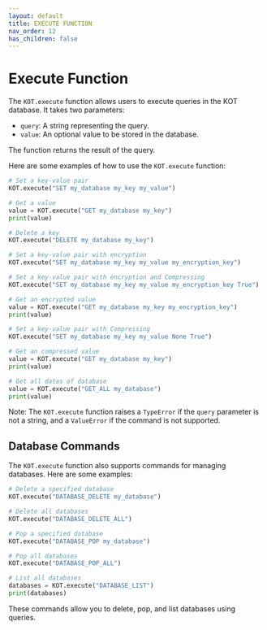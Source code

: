 ```yaml
---
layout: default
title: EXECUTE FUNCTION
nav_order: 12
has_children: false
---
```



# Execute Function

The `KOT.execute` function allows users to execute queries in the KOT database. It takes two parameters:

- `query`: A string representing the query.
- `value`: An optional value to be stored in the database.

The function returns the result of the query.

Here are some examples of how to use the `KOT.execute` function:

```python
# Set a key-value pair
KOT.execute("SET my_database my_key my_value")

# Get a value
value = KOT.execute("GET my_database my_key")
print(value)

# Delete a key
KOT.execute("DELETE my_database my_key")

# Set a key-value pair with encryption
KOT.execute("SET my_database my_key my_value my_encryption_key")

# Set a key-value pair with encryption and Compressing
KOT.execute("SET my_database my_key my_value my_encryption_key True")

# Get an encrypted value
value = KOT.execute("GET my_database my_key my_encryption_key")
print(value)

# Set a key-value pair with Compressing
KOT.execute("SET my_database my_key my_value None True")

# Get an compressed value
value = KOT.execute("GET my_database my_key")
print(value)

# Get all datas of database
value = KOT.execute("GET_ALL my_database")
print(value)

```

Note: The `KOT.execute` function raises a `TypeError` if the `query` parameter is not a string, and a `ValueError` if the command is not supported.

## Database Commands

The `KOT.execute` function also supports commands for managing databases. Here are some examples:

```python
# Delete a specified database
KOT.execute("DATABASE_DELETE my_database")

# Delete all databases
KOT.execute("DATABASE_DELETE_ALL")

# Pop a specified database
KOT.execute("DATABASE_POP my_database")

# Pop all databases
KOT.execute("DATABASE_POP_ALL")

# List all databases
databases = KOT.execute("DATABASE_LIST")
print(databases)
```
These commands allow you to delete, pop, and list databases using queries.


